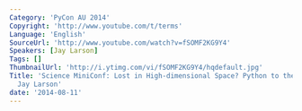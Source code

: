 ```yaml
---
Category: 'PyCon AU 2014'
Copyright: 'http://www.youtube.com/t/terms'
Language: 'English'
SourceUrl: 'http://www.youtube.com/watch?v=fSOMF2KG9Y4'
Speakers: [Jay Larson]
Tags: []
ThumbnailUrl: 'http://i.ytimg.com/vi/fSOMF2KG9Y4/hqdefault.jpg'
Title: 'Science MiniConf: Lost in High-dimensional Space? Python to the Rescue! by
  Jay Larson'
date: '2014-08-11'
---
```

